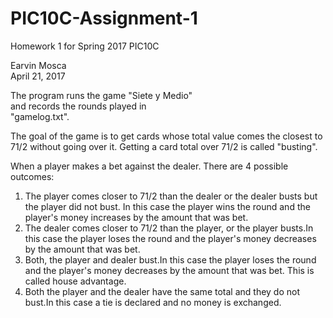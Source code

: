 # PIC10C-Assignment-1
Homework 1 for Spring 2017 PIC10C

   Earvin Mosca  
   April 21, 2017  

   The program runs the game "Siete y Medio"  
   and records the rounds played in   
   "gamelog.txt".  

The goal of the game is to get cards whose total value comes the closest to 71/2 without going over it. Getting a card total over 71/2 is called "busting". 

When a player makes a bet against the dealer. There are 4 possible outcomes:

1. The player comes closer to 71/2 than the dealer or the dealer busts but the player did not bust. In this case the player wins the round and the player's money increases by the amount that was bet.
1. The dealer comes closer to 71/2 than the player, or the player busts.In this case the player loses the round and the player's money decreases by the amount that was bet.
1. Both, the player and dealer bust.In this case the player loses the round and the player's money decreases by the amount that was bet. This is called house advantage. 
1. Both the player and the dealer have the same total and  they do not bust.In this case a tie is declared and no money is exchanged.
